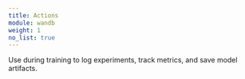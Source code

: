 ```yaml
---
title: Actions
module: wandb
weight: 1
no_list: true
---
```

Use during training to log experiments, track metrics, and save model artifacts.
